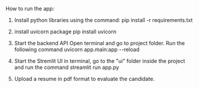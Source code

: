How to run the app:

1. Install python libraries using the command:
   pip install -r requirements.txt

2. install uvicorn package
   pip install uvicorn

3. Start the backend API
   Open terminal and go to project folder. Run the following command
   uvicorn app.main:app --reload

4. Start the Stremlit UI
   in terminal, go to the "ui" folder inside the project and run the command
   streamlit run app.py

5. Upload a resume in pdf format to evaluate the candidate.
